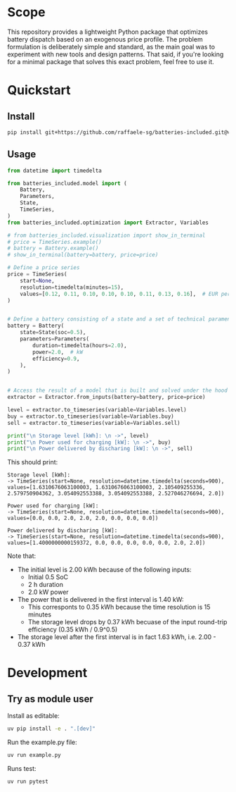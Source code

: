 # Scope
This repository provides a lightweight Python package that optimizes battery dispatch based on an exogenous price profile. The problem formulation is deliberately simple and standard, as the main goal was to experiment with new tools and design patterns. That said, if you're looking for a minimal package that solves this exact problem, feel free to use it.

# Quickstart
## Install
```bash
pip install git+https://github.com/raffaele-sg/batteries-included.git@v0.1.0-alpha
```

## Usage

```python
from datetime import timedelta

from batteries_included.model import (
    Battery,
    Parameters,
    State,
    TimeSeries,
)
from batteries_included.optimization import Extractor, Variables

# from batteries_included.visualization import show_in_terminal
# price = TimeSeries.example()
# battery = Battery.example()
# show_in_terminal(battery=battery, price=price)

# Define a price series
price = TimeSeries(
    start=None,
    resolution=timedelta(minutes=15),
    values=[0.12, 0.11, 0.10, 0.10, 0.10, 0.11, 0.13, 0.16],  # EUR per kWh
)


# Define a battery consisting of a state and a set of technical paramenters
battery = Battery(
    state=State(soc=0.5),
    parameters=Parameters(
        duration=timedelta(hours=2.0),
        power=2.0,  # kW
        efficiency=0.9,
    ),
)


# Access the result of a model that is built and solved under the hood
extractor = Extractor.from_inputs(battery=battery, price=price)

level = extractor.to_timeseries(variable=Variables.level)
buy = extractor.to_timeseries(variable=Variables.buy)
sell = extractor.to_timeseries(variable=Variables.sell)

print("\n Storage level [kWh]: \n ->", level)
print("\n Power used for charging [kW]: \n ->", buy)
print("\n Power delivered by discharing [kW]: \n ->", sell)
```

This should print:
```console
Storage level [kWh]: 
-> TimeSeries(start=None, resolution=datetime.timedelta(seconds=900), values=[1.6310676063100003, 1.6310676063100003, 2.105409255336, 2.579750904362, 3.054092553388, 3.054092553388, 2.527046276694, 2.0])

Power used for charging [kW]: 
-> TimeSeries(start=None, resolution=datetime.timedelta(seconds=900), values=[0.0, 0.0, 2.0, 2.0, 2.0, 0.0, 0.0, 0.0])

Power delivered by discharing [kW]: 
-> TimeSeries(start=None, resolution=datetime.timedelta(seconds=900), values=[1.4000000000159372, 0.0, 0.0, 0.0, 0.0, 0.0, 2.0, 2.0])
```

Note that: 
- The initial level is 2.00 kWh because of the following inputs:
    - Initial 0.5 SoC
    - 2 h duration
    - 2.0 kW power
- The power that is delivered in the first interval is 1.40 kW:
    - This corresponts to 0.35 kWh because the time resolution is 15 minutes
    - The storage level drops by 0.37 kWh becuase of the input round-trip efficiency (0.35 kWh / 0.9^0.5) 
- The storage level after the first interval is in fact 1.63 kWh, i.e. 2.00 - 0.37 kWh


# Development
## Try as module user
Install as editable:
```bash
uv pip install -e . ".[dev]"
```

Run the example.py file:
```bash
uv run example.py
```

Runs test:
```bash
uv run pytest
```
